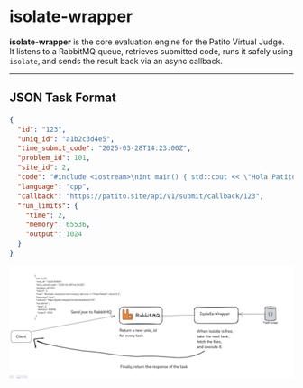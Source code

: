 # isolate-wrapper

**isolate-wrapper** is the core evaluation engine for the Patito Virtual Judge.  
It listens to a RabbitMQ queue, retrieves submitted code, runs it safely using `isolate`, and sends the result back via an async callback.

---

## JSON Task Format


```json
{
  "id": "123",
  "uniq_id": "a1b2c3d4e5",
  "time_submit_code": "2025-03-28T14:23:00Z",
  "problem_id": 101,
  "site_id": 2,
  "code": "#include <iostream>\nint main() { std::cout << \"Hola Patito!\"; return 0; }",
  "language": "cpp",
  "callback": "https://patito.site/api/v1/submit/callback/123",
  "run_limits": {
    "time": 2,
    "memory": 65536,
    "output": 1024
  }
}
```
![Architecture](image.png)
